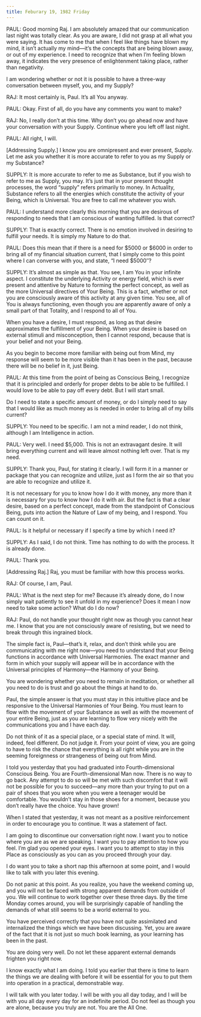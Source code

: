 ```yaml
---
title: Feburary 19, 1982 Friday
---
```


PAUL: Good morning Raj. I am absolutely amazed that our communication last
night was totally clear. As you are aware, I did not grasp at all what you were
saying. It has come to me that when I feel like things have blown my mind, it
isn’t actually my mind—it’s the concepts that are being blown away, or out of
my experience. I need to recognize that when I’m feeling blown away, it
indicates the very presence of enlightenment taking place, rather than
negativity.

I am wondering whether or not it is possible to have a three-way conversation
between myself, you, and my Supply?

RAJ: It most certainly is, Paul. It’s all You anyway.

PAUL: Okay. First of all, do you have any comments you want to make?

RAJ: No, I really don’t at this time. Why don’t you go ahead now and have your
conversation with your Supply. Continue where you left off last night.

PAUL: All right, I will.

[Addressing Supply.] I know you are omnipresent and ever present, Supply. Let
me ask you whether it is more accurate to refer to you as my Supply or my
Substance?

SUPPLY: It is more accurate to refer to me as Substance, but if you wish to
refer to me as Supply, you may. It’s just that in your present thought
processes, the word “supply” refers primarily to money. In Actuality, Substance
refers to all the energies which constitute the activity of your Being, which
is Universal. You are free to call me whatever you wish.

PAUL: I understand more clearly this morning that you are desirous of
responding to needs that I am conscious of wanting fulfilled. Is that correct?

SUPPLY: That is exactly correct. There is no emotion involved in desiring to
fulfill your needs. It is simply my Nature to do that.

PAUL: Does this mean that if there is a need for $5000 or $6000 in order to
bring all of my financial situation current, that I simply come to this point
where I can converse with you, and state, “I need $5000″?

SUPPLY: It’s almost as simple as that. You see, I am You in your infinite
aspect. I constitute the underlying Activity or energy field, which is ever
present and attentive by Nature to forming the perfect concept, as well as the
more Universal directives of Your Being. This is a fact, whether or not you are
consciously aware of this activity at any given time. You see, all of You is
always functioning, even though you are apparently aware of only a small part
of that Totality, and I respond to all of You.

When you have a desire, I must respond, as long as that desire approximates the
fulfillment of your Being. When your desire is based on external stimuli and
misconception, then I cannot respond, because that is your belief and not your
Being.

As you begin to become more familiar with being out from Mind, my response will
seem to be more visible than it has been in the past, because there will be no
belief in it, just Being.

PAUL: At this time from the point of being as Conscious Being, I recognize that
it is principled and orderly for proper debts to be able to be fulfilled. I
would love to be able to pay off every debt. But I will start small.

Do I need to state a specific amount of money, or do I simply need to say that
I would like as much money as is needed in order to bring all of my bills
current?

SUPPLY: You need to be specific. I am not a mind reader, I do not think,
although I am Intelligence in action.

PAUL: Very well. I need $5,000. This is not an extravagant desire. It will
bring everything current and will leave almost nothing left over. That is my
need.

SUPPLY: Thank you, Paul, for stating it clearly. I will form it in a manner or
package that you can recognize and utilize, just as I form the air so that you
are able to recognize and utilize it.

It is not necessary for you to know how I do it with money, any more than it is
necessary for you to know how I do it with air. But the fact is that a clear
desire, based on a perfect concept, made from the standpoint of Conscious
Being, puts into action the Nature of Law of my being, and I respond. You can
count on it.

PAUL: Is it helpful or necessary if I specify a time by which I need it?

SUPPLY: As I said, I do not think. Time has nothing to do with the process. It
is already done.

PAUL: Thank you.

[Addressing Raj.] Raj, you must be familiar with how this process works.

RAJ: Of course, I am, Paul.

PAUL: What is the next step for me? Because it’s already done, do I now simply
wait patiently to see it unfold in my experience? Does it mean I now need to
take some action? What do I do now?

RAJ: Paul, do not handle your thought right now as though you cannot hear me. I
know that you are not consciously aware of resisting, but we need to break
through this ingrained block.

The simple fact is, Paul—that’s it, relax, and don’t think while you are
communicating with me right now—you need to understand that your Being
functions in accordance with Universal Harmonies. The exact manner and form in
which your supply will appear will be in accordance with the Universal
principles of Harmony—the Harmony of your Being.

You are wondering whether you need to remain in meditation, or whether all you
need to do is trust and go about the things at hand to do.

Paul, the simple answer is that you must stay in this intuitive place and be
responsive to the Universal Harmonies of Your Being. You must learn to flow
with the movement of your Substance as well as with the movement of your entire
Being, just as you are learning to flow very nicely with the communications you
and I have each day.

Do not think of it as a special place, or a special state of mind. It will,
indeed, feel different. Do not judge it. From your point of view, you are going
to have to risk the chance that everything is all right while you are in the
seeming foreignness or strangeness of being out from Mind.

I told you yesterday that you had graduated into Fourth-dimensional Conscious
Being. You are Fourth-dimensional Man now. There is no way to go back. Any
attempt to do so will be met with such discomfort that it will not be possible
for you to succeed—any more than your trying to put on a pair of shoes that you
wore when you were a teenager would be comfortable. You wouldn’t stay in those
shoes for a moment, because you don’t really have the choice. You have grown!

When I stated that yesterday, it was not meant as a positive reinforcement in
order to encourage you to continue. It was a statement of fact.

I am going to discontinue our conversation right now. I want you to notice
where you are as we are speaking. I want you to pay attention to how you feel.
I’m glad you opened your eyes. I want you to attempt to stay in this Place as
consciously as you can as you proceed through your day.

I do want you to take a short nap this afternoon at some point, and I would
like to talk with you later this evening.

Do not panic at this point. As you realize, you have the weekend coming up, and
you will not be faced with strong apparent demands from outside of you. We will
continue to work together over these three days. By the time Monday comes
around, you will be surprisingly capable of handling the demands of what still
seems to be a world external to you.

You have perceived correctly that you have not quite assimilated and
internalized the things which we have been discussing. Yet, you are aware of
the fact that it is not just so much book learning, as your learning has been
in the past.

You are doing very well. Do not let these apparent external demands frighten
you right now.

I know exactly what I am doing. I told you earlier that there is time to learn
the things we are dealing with before it will be essential for you to put them
into operation in a practical, demonstrable way.

I will talk with you later today. I will be with you all day today, and I will
be with you all day every day for an indefinite period. Do not feel as though
you are alone, because you truly are not. You are the All One.


